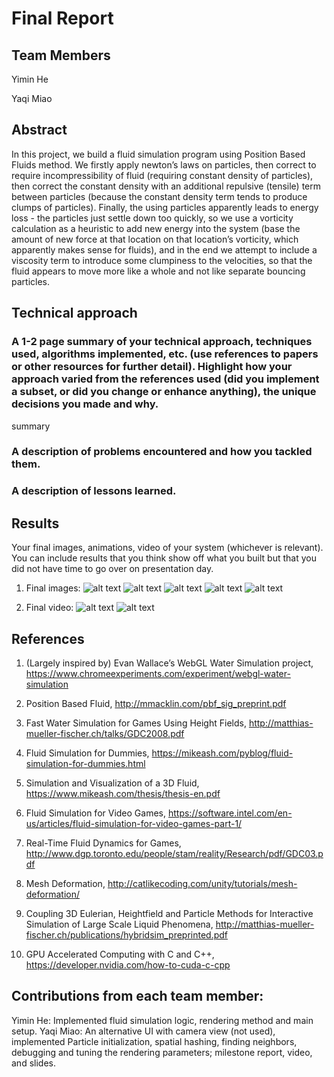 
# Final Report

## Team Members

Yimin He

Yaqi Miao


## Abstract

In this project, we build a fluid simulation program using Position Based Fluids method. We firstly apply newton’s laws on particles, then correct to require incompressibility of fluid (requiring constant density of particles), then correct the constant density with an additional repulsive (tensile) term between particles (because the constant density term tends to produce clumps of particles). Finally, the using particles apparently leads to energy loss - the particles just settle down too quickly, so we use a vorticity calculation as a heuristic to add new energy into the system (base the amount of new force at that location on that location’s vorticity, which apparently makes sense for fluids), and in the end we attempt to include a viscosity term to introduce some clumpiness to the velocities, so that the fluid appears to move more like a whole and not like separate bouncing particles.


## Technical approach

### A 1-2 page summary of your technical approach, techniques used, algorithms implemented, etc. (use references to papers or other resources for further detail). Highlight how your approach varied from the references used (did you implement a subset, or did you change or enhance anything), the unique decisions you made and why.

summary




### A description of problems encountered and how you tackled them.

### A description of lessons learned.



## Results
	
Your final images, animations, video of your system (whichever is relevant). You can include results that you think show off what you built but that you did not have time to go over on presentation day.

1. Final images:
![alt text](images/1.png)
![alt text](images/2.png)
![alt text](images/3.png)
![alt text](images/4.png)
![alt text](images/5.png)

2. Final video:
![alt text](images/final.gif)
![alt text](images/final2.gif)



## References

1. (Largely inspired by) Evan Wallace’s WebGL Water Simulation project, https://www.chromeexperiments.com/experiment/webgl-water-simulation

2. Position Based Fluid, http://mmacklin.com/pbf_sig_preprint.pdf

3. Fast Water Simulation for Games Using Height Fields, http://matthias-mueller-fischer.ch/talks/GDC2008.pdf

4. Fluid Simulation for Dummies, https://mikeash.com/pyblog/fluid-simulation-for-dummies.html

5. Simulation and Visualization of a 3D Fluid, https://www.mikeash.com/thesis/thesis-en.pdf

6. Fluid Simulation for Video Games, https://software.intel.com/en-us/articles/fluid-simulation-for-video-games-part-1/

7. Real-Time Fluid Dynamics for Games, http://www.dgp.toronto.edu/people/stam/reality/Research/pdf/GDC03.pdf

8. Mesh Deformation, http://catlikecoding.com/unity/tutorials/mesh-deformation/

9. Coupling 3D Eulerian, Heightfield and Particle Methods for Interactive Simulation of Large Scale Liquid Phenomena, http://matthias-mueller-fischer.ch/publications/hybridsim_preprinted.pdf

10. GPU Accelerated Computing with C and C++, https://developer.nvidia.com/how-to-cuda-c-cpp


## Contributions from each team member:
Yimin He: Implemented fluid simulation logic, rendering method and main setup. 
Yaqi Miao: An alternative UI with camera view (not used), implemented Particle initialization, spatial hashing, finding neighbors, debugging and tuning the rendering parameters; milestone report, video, and slides.
